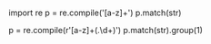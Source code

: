 
#### 
import re
p = re.compile('[a-z]+')
p.match(str)

p = re.compile(r'[a-z]+(.\d+)')
p.match(str).group(1)
